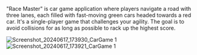 "Race Master" is car game application where players navigate a road with three lanes, each filled with fast-moving green cars headed towards a red car. It's a single-player game that challenges your agility. The goal is to avoid collisions for as long as possible to rack up the highest score.

![Screenshot_20240617_173930_CarGame 1](https://github.com/NuwaniFonseka/Mad_lab_test_04_todoapp/assets/153498373/4e52f0e2-68fd-4167-9225-9fd9a55b8c30)
![Screenshot_20240617_173921_CarGame 1](https://github.com/NuwaniFonseka/Mad_lab_test_04_todoapp/assets/153498373/bf3f0b1a-eafb-4b2d-875b-840e52c17157)

